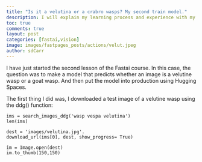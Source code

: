 ```yaml
---
title: "Is it a velutina or a crabro wasps? My second train model."
description: I will explain my learning process and experience with my second contact with my own training model of lesson 2, Production. 
toc: true
comments: true
layout: post
categories: [fastai,vision]
image: images/fastpages_posts/actions/velut.jpeg
author: sdCarr
---
```



I have just started the second lesson of the Fastai course. In this case, the question was to make a model that predicts whether an image is a velutine wasp or a goat wasp. And then put the model into production using Hugging Spaces. 

The first thing I did was, I downloaded a 
test image of a velutine wasp using the ddg() function:

```
ims = search_images_ddg('wasp vespa velutina')
len(ims)

dest = 'images/velutina.jpg'.
download_url(ims[0], dest, show_progress= True)

im = Image.open(dest)
im.to_thumb(150,150)
```
 